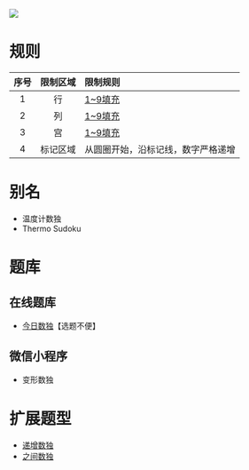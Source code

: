 ![](https://www.gmpuzzles.com/images/blog/GM-Thermo-Ex.png)

# 规则

| 序号  | 限制区域 | 限制规则              |
|:---:|:----:|:------------------|
|  1  |  行   | [1~9填充]           |
|  2  |  列   | [1~9填充]           |
|  3  |  宫   | [1~9填充]           |
|  4  | 标记区域 | 从圆圈开始，沿标记线，数字严格递增 |

# 别名

- 温度计数独
- Thermo Sudoku

# 题库

## 在线题库

- [今日数独]【选题不便】

## 微信小程序

- 变形数独

# 扩展题型

- [递增数独](递增数独.md)
- [之间数独](之间数独.md)

[1~9填充]: ../../../rules.md#1~9填充

[今日数独]: https://cn.sudoku.today/g-thermo-sudoku/

